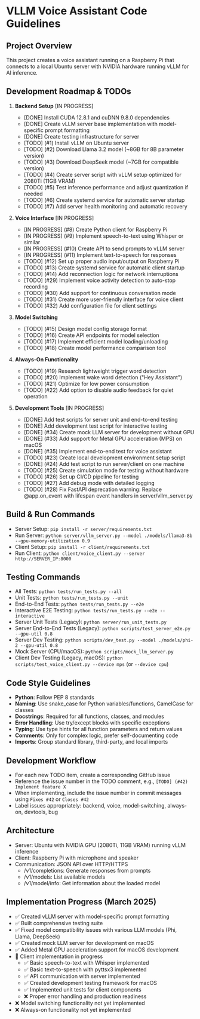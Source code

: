 # VLLM Voice Assistant Code Guidelines

## Project Overview
This project creates a voice assistant running on a Raspberry Pi that connects to a local Ubuntu server with NVIDIA hardware running vLLM for AI inference.

## Development Roadmap & TODOs

1. **Backend Setup** [IN PROGRESS]
   - [DONE] Install CUDA 12.8.1 and cuDNN 9.8.0 dependencies
   - [DONE] Create vLLM server base implementation with model-specific prompt formatting
   - [DONE] Create testing infrastructure for server
   - [TODO] (#1) Install vLLM on Ubuntu server
   - [TODO] (#2) Download Llama 3.2 model (~8GB for 8B parameter version)
   - [TODO] (#3) Download DeepSeek model (~7GB for compatible version)
   - [TODO] (#4) Create server script with vLLM setup optimized for 2080Ti (11GB VRAM)
   - [TODO] (#5) Test inference performance and adjust quantization if needed
   - [TODO] (#6) Create systemd service for automatic server startup
   - [TODO] (#7) Add server health monitoring and automatic recovery

2. **Voice Interface** [IN PROGRESS]
   - [IN PROGRESS] (#8) Create Python client for Raspberry Pi
   - [IN PROGRESS] (#9) Implement speech-to-text using Whisper or similar
   - [IN PROGRESS] (#10) Create API to send prompts to vLLM server
   - [IN PROGRESS] (#11) Implement text-to-speech for responses
   - [TODO] (#12) Set up proper audio input/output on Raspberry Pi
   - [TODO] (#13) Create systemd service for automatic client startup
   - [TODO] (#14) Add reconnection logic for network interruptions
   - [TODO] (#29) Implement voice activity detection to auto-stop recording
   - [TODO] (#30) Add support for continuous conversation mode
   - [TODO] (#31) Create more user-friendly interface for voice client
   - [TODO] (#32) Add configuration file for client settings

3. **Model Switching**
   - [TODO] (#15) Design model config storage format
   - [TODO] (#16) Create API endpoints for model selection
   - [TODO] (#17) Implement efficient model loading/unloading
   - [TODO] (#18) Create model performance comparison tool

4. **Always-On Functionality**
   - [TODO] (#19) Research lightweight trigger word detection
   - [TODO] (#20) Implement wake word detection ("Hey Assistant")
   - [TODO] (#21) Optimize for low power consumption
   - [TODO] (#22) Add option to disable audio feedback for quiet operation

5. **Development Tools** [IN PROGRESS]
   - [DONE] Add test scripts for server unit and end-to-end testing
   - [DONE] Add development test script for interactive testing
   - [DONE] (#34) Create mock LLM server for development without GPU
   - [DONE] (#33) Add support for Metal GPU acceleration (MPS) on macOS
   - [DONE] (#35) Implement end-to-end test for voice assistant
   - [TODO] (#23) Create local development environment setup script
   - [DONE] (#24) Add test script to run server/client on one machine
   - [TODO] (#25) Create simulation mode for testing without hardware
   - [TODO] (#26) Set up CI/CD pipeline for testing
   - [TODO] (#27) Add debug mode with detailed logging
   - [TODO] (#28) Fix FastAPI deprecation warning: Replace @app.on_event with lifespan event handlers in server/vllm_server.py

## Build & Run Commands
- Server Setup: `pip install -r server/requirements.txt`
- Run Server: `python server/vllm_server.py --model ./models/llama3-8b --gpu-memory-utilization 0.9`
- Client Setup: `pip install -r client/requirements.txt`
- Run Client: `python client/voice_client.py --server http://SERVER_IP:8000`

## Testing Commands
- All Tests: `python tests/run_tests.py --all`
- Unit Tests: `python tests/run_tests.py --unit`
- End-to-End Tests: `python tests/run_tests.py --e2e`
- Interactive E2E Testing: `python tests/run_tests.py --e2e --interactive`
- Server Unit Tests (Legacy): `python server/run_unit_tests.py`
- Server End-to-End Tests (Legacy): `python scripts/test_server_e2e.py --gpu-util 0.8`
- Server Dev Testing: `python scripts/dev_test.py --model ./models/phi-2 --gpu-util 0.8`
- Mock Server (CPU/macOS): `python scripts/mock_llm_server.py`
- Client Dev Testing (Legacy, macOS): `python scripts/test_voice_client.py --device mps` (or `--device cpu`)

## Code Style Guidelines
- **Python**: Follow PEP 8 standards
- **Naming**: Use snake_case for Python variables/functions, CamelCase for classes
- **Docstrings**: Required for all functions, classes, and modules
- **Error Handling**: Use try/except blocks with specific exceptions
- **Typing**: Use type hints for all function parameters and return values
- **Comments**: Only for complex logic, prefer self-documenting code
- **Imports**: Group standard library, third-party, and local imports

## Development Workflow
- For each new TODO item, create a corresponding GitHub issue
- Reference the issue number in the TODO comment, e.g., `[TODO] (#42) Implement feature X`
- When implementing, include the issue number in commit messages using `Fixes #42` or `Closes #42`
- Label issues appropriately: backend, voice, model-switching, always-on, devtools, bug

## Architecture
- Server: Ubuntu with NVIDIA GPU (2080Ti, 11GB VRAM) running vLLM inference
- Client: Raspberry Pi with microphone and speaker
- Communication: JSON API over HTTP/HTTPS
  - /v1/completions: Generate responses from prompts
  - /v1/models: List available models
  - /v1/model/info: Get information about the loaded model

## Implementation Progress (March 2025)
- ✅ Created vLLM server with model-specific prompt formatting
- ✅ Built comprehensive testing suite
- ✅ Fixed model compatibility issues with various LLM models (Phi, Llama, DeepSeek)
- ✅ Created mock LLM server for development on macOS
- ✅ Added Metal GPU acceleration support for macOS development
- 🚧 Client implementation in progress
  - ✅ Basic speech-to-text with Whisper implemented
  - ✅ Basic text-to-speech with pyttsx3 implemented
  - ✅ API communication with server implemented
  - ✅ Created development testing framework for macOS
  - ✅ Implemented unit tests for client components
  - ❌ Proper error handling and production readiness
- ❌ Model switching functionality not yet implemented
- ❌ Always-on functionality not yet implemented
